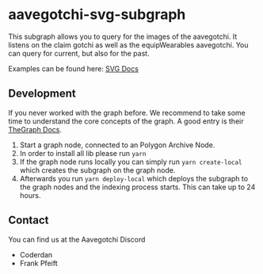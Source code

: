 # aavegotchi-svg-subgraph

This subgraph allows you to query for the images of the aavegotchi.
It listens on the claim gotchi as well as the equipWearables aavegotchi.
You can query for current, but also for the past.

Examples can be found here: [SVG Docs](https://docs.aavegotchi.com/subgraphs/svg-subgraph)

## Development

If you never worked with the graph before. We recommend to take some time to understand the core concepts of the graph. A good entry is their [TheGraph Docs](https://thegraph.com/docs/developer/quick-start).

1. Start a graph node, connected to an Polygon Archive Node. 
2. In order to install all lib please run ```yarn```
3. If the graph node runs locally you can simply run ```yarn create-local``` which creates the subgraph on the graph node. 
4. Afterwards you run ```yarn deploy-local``` which deploys the subgraph to the graph nodes and the indexing process starts. This can take up to 24 hours.


## Contact

You can find us at the Aavegotchi Discord
- Coderdan
- Frank Pfeift
